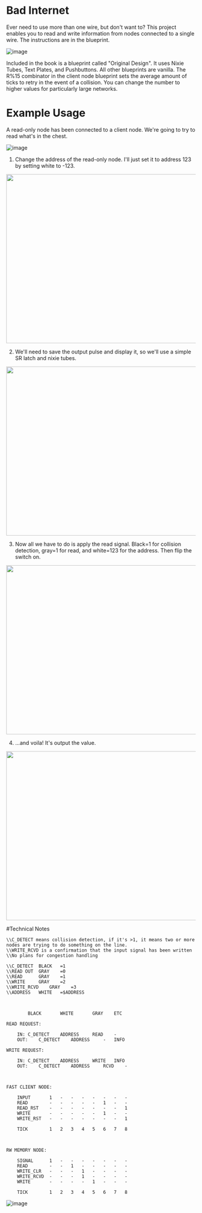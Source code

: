 # Bad Internet

Ever need to use more than one wire, but don't want to? This project enables you to read and write information from nodes connected to a single wire. The instructions are in the blueprint.

![image](https://github.com/Uaird/Factorio-Blueprints/assets/96286260/c63372cc-8474-41a5-806a-c528ce1d9cab)



Included in the book is a blueprint called "Original Design". It uses Nixie Tubes, Text Plates, and Pushbuttons. All other blueprints are vanilla.
The R%15 combinator in the client node blueprint sets the average amount of ticks to retry in the event of a collision. You can change the number to higher values for particularly large networks.


# Example Usage

A read-only node has been connected to a client node. We're going to try to read what's in the chest.

![image](https://github.com/Uaird/Factorio-Blueprints/assets/96286260/ba806033-be0c-4200-8e07-eed4f9676f71)


1. Change the address of the read-only node. I'll just set it to address 123 by setting white to -123.

<img src="https://github.com/Uaird/Factorio-Blueprints/assets/96286260/c0e06580-5706-4244-b94f-cf8ee9660e20" width="600" height="450">

2. We'll need to save the output pulse and display it, so we'll use a simple SR latch and nixie tubes.
   
<img src="https://github.com/Uaird/Factorio-Blueprints/assets/96286260/e93c25b4-8df5-4987-8dc5-08b39ec7131a" width="600" height="450">

3. Now all we have to do is apply the read signal. Black=1 for collision detection, gray=1 for read, and white=123 for the address. Then flip the switch on.

 <img src="https://github.com/Uaird/Factorio-Blueprints/assets/96286260/d264fee1-233d-4a7c-99f2-88bb88d34d62" width="600" height="450">

 4. ...and voila! It's output the value.

 <img src="https://github.com/Uaird/Factorio-Blueprints/assets/96286260/c5a6d8fe-77e1-4e33-8242-d44343eefea92" width="600" height="450">

 #Technical Notes



 
 
 	\\C_DETECT means collision detection, if it's >1, it means two or more nodes are trying to do something on the line.
	\\WRITE_RCVD is a confirmation that the input signal has been written
	\\No plans for congestion handling

	\\C_DETECT	BLACK	=1
	\\READ OUT	GRAY	=0
	\\READ		GRAY	=1
	\\WRITE		GRAY	=2
	\\WRITE_RCVD	GRAY	=3
	\\ADDRESS	WHITE	=$ADDRESS



			BLACK		WHITE		GRAY	ETC

	READ REQUEST:
	
 		IN:	C_DETECT	ADDRESS		READ	-
		OUT:	C_DETECT	ADDRESS		-	INFO

	WRITE REQUEST:
	
		IN:	C_DETECT	ADDRESS		WRITE	INFO
		OUT:	C_DETECT	ADDRESS		RCVD	-



	FAST CLIENT NODE:
	
		INPUT 		1	-	-	-	-	-	-	-
		READ 		-	-	-	-	-	1	-	-
		READ_RST	-	-	-	-	-	-	-	1
		WRITE		-	-	-	-	-	1	-	-
		WRITE_RST	-	-	-	-	-	-	-	1
		
		TICK		1	2	3	4	5	6	7	8
	
	
	
	RW MEMORY NODE:
	
		SIGNAL		1	-	-	-	-	-	-	-
		READ		-	-	1	-	-	-	-	-
		WRITE_CLR	-	-	-	1	-	-	-	-
		WRITE_RCVD	-	-	-	1	-	-	-	-
		WRITE		-	-	-	-	1	-	-	-
		
		TICK		1	2	3	4	5	6	7	8


![image](https://github.com/Uaird/Factorio-Blueprints/assets/96286260/e0175434-5393-41fe-a3f6-a329c9e34991)
